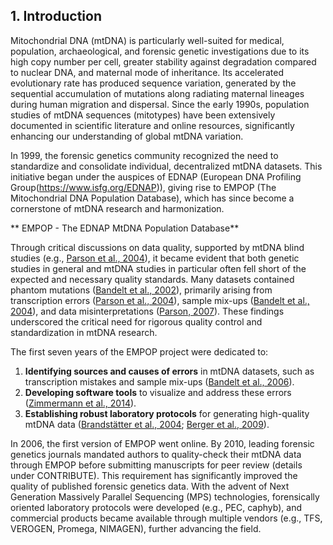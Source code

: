 ## 1. Introduction

Mitochondrial DNA (mtDNA) is particularly well-suited for medical, population, archaeological, and forensic genetic investigations due to its high copy number per cell, greater stability against degradation compared to nuclear DNA, and maternal mode of inheritance. Its accelerated evolutionary rate has produced sequence variation, generated by the sequential accumulation of mutations along radiating maternal lineages during human migration and dispersal. Since the early 1990s, population studies of mtDNA sequences (mitotypes) have been extensively documented in scientific literature and online resources, significantly enhancing our understanding of global mtDNA variation.

In 1999, the forensic genetics community recognized the need to standardize and consolidate individual, decentralized mtDNA datasets. This initiative began under the auspices of EDNAP (European DNA Profiling Group(https://www.isfg.org/EDNAP)), giving rise to EMPOP (The Mitochondrial DNA Population Database), which has since become a cornerstone of mtDNA research and harmonization.

** EMPOP - The EDNAP MtDNA Population Database**

Through critical discussions on data quality, supported by mtDNA blind studies (e.g., [Parson et al., 2004](https://doi.org/10.1016/j.forsciint.2003.11.008)), it became evident that both genetic studies in general and mtDNA studies in particular often fell short of the expected and necessary quality standards. Many datasets contained phantom mutations ([Bandelt et al., 2002](https://doi.org/10.1086/344397)), primarily arising from transcription errors ([Parson et al., 2004](https://doi.org/10.1016/j.forsciint.2003.11.008)), sample mix-ups ([Bandelt et al., 2004](https://doi.org/10.1016/j.forsciint.2003.11.008)), and data misinterpretations ([Parson, 2007](https://doi.org/10.1016/j.forsciint.2006.07.004)). These findings underscored the critical need for rigorous quality control and standardization in mtDNA research.

The first seven years of the EMPOP project were dedicated to:  

1. **Identifying sources and causes of errors** in mtDNA datasets, such as transcription mistakes and sample mix-ups ([Bandelt et al., 2006](https://doi.org/10.1007/3-540-31789-9_4)).  
2. **Developing software tools** to visualize and address these errors ([Zimmermann et al., 2014](https://doi.org/10.3325/cmj.2014.55.115)).  
3. **Establishing robust laboratory protocols** for generating high-quality mtDNA data ([Brandstätter et al., 2004](https://doi.org/10.1007/s00414-004-0466-z); [Berger et al., 2009](https://doi.org/10.1007/s00414-004-0466-z)).  

In 2006, the first version of EMPOP went online. By 2010, leading forensic genetics journals mandated authors to quality-check their mtDNA data through EMPOP before submitting manuscripts for peer review (details under CONTRIBUTE). This requirement has significantly improved the quality of published forensic genetics data. With the advent of Next Generation Massively Parallel Sequencing (MPS) technologies, forensically oriented laboratory protocols were developed (e.g., PEC, caphyb), and commercial products became available through multiple vendors (e.g., TFS, VEROGEN, Promega, NIMAGEN), further advancing the field.
